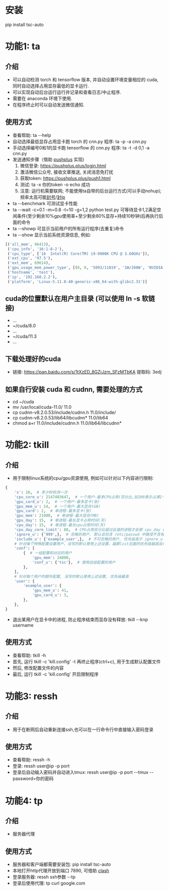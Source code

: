 # 安装
pip install tsc-auto

# 功能1: ta
## 介绍
- 可以自动检测 torch 和 tensorflow 版本, 并自动设置环境变量相应的 cuda, 同时自动选择占用显存最低的显卡运行.
- 可以实现自动后台运行运行并记录和查看日志/中止程序.
- 需要在 anaconda 环境下使用.
- 在程序终止时可以自动发送微信通知.

## 使用方式
- 查看帮助: ta --help
- 自动选择最低显存占用显卡跑 torch 的 cnn.py 程序: ta -p -a cnn.py
- 手动选择编号0和1的显卡跑 tensorflow 的 cnn.py 程序: ta -t -d 0,1 -a cnn.py
- 发送通知步骤（借助 [pushplus](https://pushplus.plus) 实现)
  1. 微信登录: https://pushplus.plus/login.html
  2. 激活微信公众号, 接收文章推送, 关闭消息免打扰
  3. 获取token: https://pushplus.plus/push1.html
  4. 测试: ta -x 你的token -o echo 成功
  5. 注意: 运行机需要联网; 不能使用ta自带的后台运行方式(可以手动nohup); 频率太高可能[封号](https://www.pushplus.plus/doc/help/limit.html#接口限制)/[封ip](https://www.pushplus.plus/doc/help/ip.html)
- ta --benchmark 可测试显卡性能
- ta --wait -c=0.1 -m=0.8 -t=10 -g=1,2 python test.py 可等待显卡1,2满足空闲条件(至少剩余10%gpu使用率+至少剩余80%显存+持续10秒钟)后再执行后面的命令
- ta --showp 可显示当前用户的所有运行程序(去重复)命令
- ta --show 显示当前系统资源信息, 例如:
```python
[('all_mem', 96413),
 ('cpu_info', '16:1-8-2'),
 ('cpu_type', ['16  Intel(R) Core(TM) i9-9900K CPU @ 3.60GHz']),
 ('ext_cpu', '97.5'),
 ('ext_mem', 69614),
 ('gpu_usage_mem_power_type', [(0, 0, '5093/11019', '1W/260W', 'NVIDIA GeForce RTX 2080 Ti')]),
 ('hostname', 'test'),
 ('ip', '192.168.2.2'),
 ('platform', 'Linux-5.11.0-40-generic-x86_64-with-glibc2.31')]
```

## cuda的位置默认在用户主目录 (可以使用 ln -s 软链接)
- ...
- ~/cuda/8.0
- ...
- ~/cuda/11.3
- ...

## 下载处理好的cuda
- 链接: https://pan.baidu.com/s/1tXzED_8GZjJzm_SFzMTbKA 提取码: 3edj

## 如果自行安装 cuda 和 cudnn, 需要处理的方式
- cd ~/cuda
- mv /usr/local/cuda-11.0/ 11.0
- cp cudnn-v8.2.0.53/include/cudnn.h 11.0/include/
- cp cudnn-v8.2.0.53/lib64/libcudnn* 11.0/lib64
- chmod a+r 11.0/include/cudnn.h 11.0/lib64/libcudnn*

# 功能2: tkill
## 介绍
- 用于限制linux系统的cpu/gpu资源使用, 例如可以针对以下内容进行限制:
```python
{
    's': 10,  # 多少秒检测一次
    'cpu_core_u': 2147483647,  # 一个用户-最多CPU占用(百分比,如100表示占满1个超线程)
    'gpu_card_u': 2,  # 一个用户-最多显卡(张)
    'gpu_mem_u': 24,  # 一个用户-最大显存(GB)
    'gpu_card': 2,  # 单进程-最多显卡(张)
    'gpu_mem': 21000,  # 单进程-最大显存(MB)
    'gpu_day': 15,  # 单进程-最长显卡占用时间(天)
    'cpu_day': 15,  # 单进程-最长cpu占用时间(天)
    'cpu_day_core_limit': 80,  # CPU占用百分比超过此值的进程才会使 cpu_day 配置生效
    'ignore_u': {'999',},  # 忽略的用户, 默认会包含 /etc/passwd 中路径不含有 /home/ 的用户
    'include_u': {'example_user',},  # 不可忽略的用户, 优先级高于 ignore_u
    # 针对每个特殊配置设置用户，没写的默认使用上述设置，越靠list后面的优先级越高会覆盖前面一样的用户配置
    'conf': [
        {  # 一组配置和对应的用户
            'gpu_mem': 24000,
            'conf_u': {'tsc'},  # 使用这组配置的用户
        },
    ],
    # 针对每个用户的额外配置, 没写的默认使用上述设置, 优先级最高
    'user': {
        'example_user': {
            'gpu_mem_u': 41,
            'gpu_card_u': 3,
        },
    },
}
```
- 退出某用户在显卡中的进程, 防止程序结束而显存没有释放: tkill --knp username

## 使用方式
- 查看帮助: tkill -h
- 首先, 运行 tkill -c 'kill.config' -t 再终止程序(ctrl+c), 用于生成默认配置文件
- 然后, 修改配置文件的内容
- 最后, 运行 tkill -c 'kill.config' 开启限制程序

# 功能3: ressh
## 介绍
- 用于在断网后自动重新连接ssh,也可以在一行命令行中直接输入密码登录

## 使用方式
- 查看帮助: ressh -h
- 登录: ressh user@ip -p port
- 登录后自动输入密码并自动进入tmux: ressh user@ip -p port --tmux --password=你的密码


# 功能4: tp
## 介绍
- 服务器代理

## 使用方式
- 服务器和客户端都需要安装包: pip install tsc-auto
- 本地打开http代理开放到端口 7890, 可借助 [clash](https://github.com/Fndroid/clash_for_windows_pkg/releases)
- 登录服务器: ressh ssh参数 --tp
- 登录后使用代理: tp curl google.com
